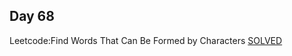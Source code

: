 ## Day 68

Leetcode:Find Words That Can Be Formed by Characters
[SOLVED](https://leetcode.com/problems/find-words-that-can-be-formed-by-characters/description/?envType=daily-question&envId=2023-12-02)